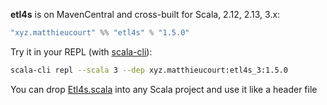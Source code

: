 
**etl4s** is on MavenCentral and cross-built for Scala, 2.12, 2.13, 3.x:
```scala
"xyz.matthieucourt" %% "etl4s" % "1.5.0"
```

Try it in your REPL (with [scala-cli](https://scala-cli.virtuslab.org/)):
```bash
scala-cli repl --scala 3 --dep xyz.matthieucourt:etl4s_3:1.5.0
```
You can drop [Etl4s.scala](https://github.com/mattlianje/etl4s/blob/master/Etl4s.scala) into any Scala project and use it like a header file

